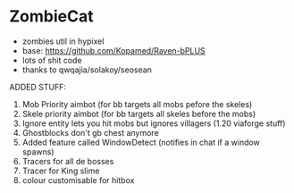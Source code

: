 # ZombieCat 
- zombies util in hypixel
- base: https://github.com/Kopamed/Raven-bPLUS
- lots of shit code
- thanks to qwqajia/solakoy/seosean

ADDED STUFF:

1. Mob Priority aimbot (for bb targets all mobs pefore the skeles)
2. Skele priority aimbot (for bb targets all skeles before the mobs)
3. Ignore entity lets you hit mobs but ignores villagers (1.20 viaforge stuff)
4. Ghostblocks don't gb chest anymore
5. Added feature called WindowDetect (notifies in chat if a window spawns)
6. Tracers for all de bosses
7. Tracer for King slime
8. colour customisable for hitbox
